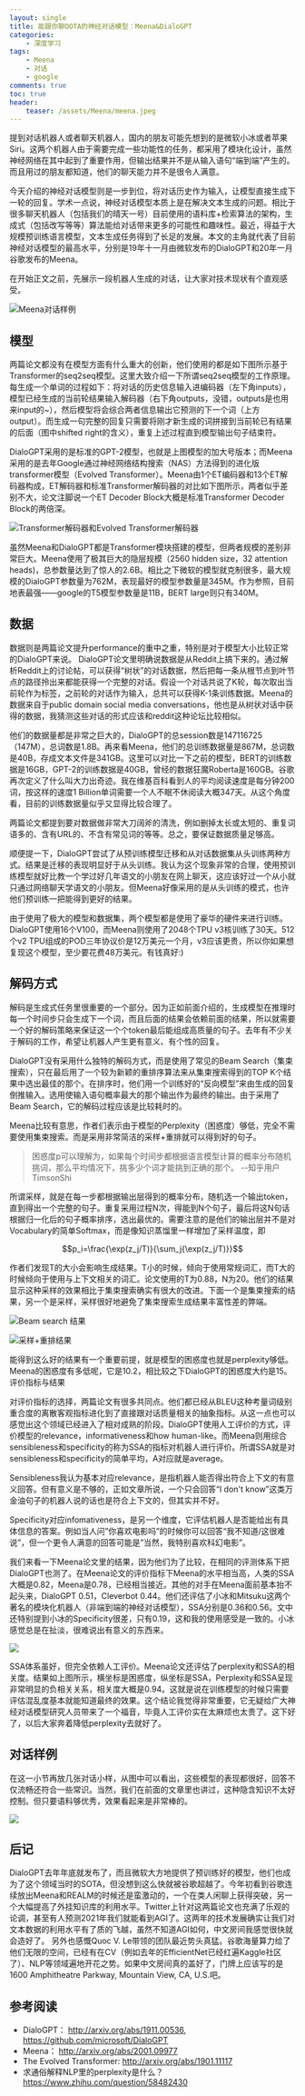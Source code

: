 ```yaml
---
layout: single
title: 能跟你聊DOTA的神经对话模型：Meena&DialoGPT
categories:
    - 深度学习
tags:
    - Meena
    - 对话
    - google
comments: true
toc: true
header:
    teaser: /assets/Meena/meena.jpeg
---
```

提到对话机器人或者聊天机器人，国内的朋友可能先想到的是微软小冰或者苹果Siri。这两个机器人由于需要完成一些功能性的任务，都采用了模块化设计，虽然神经网络在其中起到了重要作用，但输出结果并不是从输入语句“端到端”产生的。而且用过的朋友都知道，他们的聊天能力并不是很令人满意。

今天介绍的神经对话模型则是一步到位，将对话历史作为输入，让模型直接生成下一轮的回复。学术一点说，神经对话模型本质上是在解决文本生成的问题。相比于很多聊天机器人（包括我们的晴天一号）目前使用的语料库+检索算法的架构，生成式（包括改写等等）算法能给对话带来更多的可能性和趣味性。最近，得益于大规模预训练语言模型，文本生成任务得到了长足的发展。本文的主角就代表了目前神经对话模型的最高水平，分别是19年十一月由微软发布的DialoGPT和20年一月谷歌发布的Meena。

在开始正文之前，先展示一段机器人生成的对话，让大家对技术现状有个直观感受。

![Meena对话样例](/assets/meena/sample_meena.jpg)

## 模型

两篇论文都没有在模型方面有什么重大的创新，他们使用的都是如下图所示基于Transformer的seq2seq模型。这里大致介绍一下所谓seq2seq模型的工作原理。每生成一个单词的过程如下：将对话的历史信息输入进编码器（左下角inputs），模型已经生成的当前轮结果输入解码器（右下角outputs，没错，outputs是也用来input的~），然后模型将会综合两者信息输出它预测的下一个词（上方output）。而生成一句完整的回复只需要将刚才新生成的词拼接到当前轮已有结果的后面（图中shifted right的含义），重复上述过程直到模型输出句子结束符。



DialoGPT采用的是标准的GPT-2模型，也就是上图模型的加大号版本；而Meena采用的是去年Google通过神经网络结构搜索（NAS）方法得到的进化版transformer模型（Evolved Transformer）。Meena由1个ET编码器和13个ET解码器构成，ET解码器和标准Transformer解码器的对比如下图所示，两者似乎差别不大，论文注脚说一个ET Decoder Block大概是标准Transformer Decoder Block的两倍深。

![Transformer解码器和Evolved Transformer解码器](/assets/meena/et_decoder.png)


虽然Meena和DialoGPT都是Transformer模块搭建的模型，但两者规模的差别非常巨大。Meena使用了极其巨大的隐层规模（2560 hidden size，32 attention heads)，总参数量达到了惊人的2.6B。相比之下微软的模型就克制很多，最大规模的DialoGPT参数量为762M，表现最好的模型参数量是345M。作为参照，目前地表最强——google的T5模型参数量是11B，BERT large则只有340M。

## 数据

数据则是两篇论文提升performance的重中之重，特别是对于模型大小比较正常的DialoGPT来说。
DialoGPT论文里明确说数据是从Reddit上搞下来的。通过解析Reddit上的讨论帖，可以获得“树状”的对话数据，然后把每一条从根节点到叶节点的路径拎出来都能获得一个完整的对话。假设一个对话共说了K轮，每次取出当前轮作为标签，之前轮的对话作为输入，总共可以获得K-1条训练数据。Meena的数据来自于public domain social media conversations，他也是从树状对话中获得的数据，我猜测这些对话的形式应该和reddit这种论坛比较相似。

他们的数据量都是非常之巨大的，DialoGPT的总session数是147116725（147M），总词数是1.8B。再来看Meena，他们的总训练数据量是867M，总词数是40B，存成文本文件是341GB。这里可以对比一下之前的模型，BERT的训练数据是16GB，GPT-2的训练数据是40GB，曾经的数据狂魔Roberta是160GB。谷歌再次定义了什么叫大力出奇迹。我在维基百科看到人的平均阅读速度是每分钟200词，按这样的速度1 Billion单词需要一个人不眠不休阅读大概347天。从这个角度看，目前的训练数据量似乎又显得比较合理了。

两篇论文都提到要对数据做非常大刀阔斧的清洗，例如删掉太长或太短的、重复词语多的、含有URL的、不含有常见词的等等。总之，要保证数据质量足够高。

顺便提一下，DialoGPT尝试了从预训练模型迁移和从对话数据集从头训练两种方式。结果是迁移的表现明显好于从头训练。我认为这个现象非常的合理，使用预训练模型就好比教一个学过好几年语文的小朋友在网上聊天，这应该好过一个从小就只通过网络聊天学语文的小朋友。但Meena好像采用的是从头训练的模式，也许他们预训练一把能得到更好的结果。

由于使用了极大的模型和数据集，两个模型都是使用了豪华的硬件来进行训练。DialoGPT使用16个V100，而Meena则使用了2048个TPU v3核训练了30天。512个v2 TPU组成的POD三年协议价是12万美元一个月，v3应该更贵，所以你如果想复现这个模型，至少要花费48万美元。有钱真好:)

## 解码方式

解码是生成式任务里很重要的一个部分。因为正如前面介绍的，生成模型在推理时每一个时间步只会生成下一个词，而且后面的结果会依赖前面的结果，所以就需要一个好的解码策略来保证这一个个token最后能组成高质量的句子。去年有不少关于解码的工作，希望让机器人产生更有意义、有个性的回复。

DialoGPT没有采用什么独特的解码方式，而是使用了常见的Beam Search（集束搜索），只在最后用了一个较为新颖的重排序算法来从集束搜索得到的TOP K个结果中选出最佳的那个。在排序时，他们用一个训练好的“反向模型”来由生成的回复倒推输入。选用使输入语句概率最大的那个输出作为最终的输出。由于采用了Beam Search，它的解码过程应该是比较耗时的。

Meena比较有意思，作者们表示由于模型的Perplexity（困惑度）够低，完全不需要使用集束搜索。而是采用非常简洁的采样+重排就可以得到好的句子。

>困惑度p可以理解为，如果每个时间步都根据语言模型计算的概率分布随机挑词，那么平均情况下，挑多少个词才能挑到正确的那个。
>--知乎用户TimsonShi

所谓采样，就是在每一步都根据输出层得到的概率分布，随机选一个输出token，直到得出一个完整的句子。重复采用过程N次，得能到N个句子，最后将这N句话根据归一化后的句子概率排序，选出最优的。需要注意的是他们的输出层并不是对Vocabulary的简单Softmax，而是像知识蒸馏里一样增加了采样温度，即

$$p_i=\frac{\exp(z_j/T)}{\sum_j{\exp(z_j/T)}}$$

作者们发现T的大小会影响生成结果。T小的时候，倾向于使用常规词汇，而T大的时候倾向于使用与上下文相关的词汇。论文使用的T为0.88，N为20。他们的结果显示这种采样的效果相比于集束搜索确实有很大的改进。下面一个是集束搜索的结果，另一个是采样，采样很好地避免了集束搜索生成结果丰富性差的弊端。

![Beam search 结果](/assets/Meena/beam.jpg)


![采样+重排结果](/assets/Meena/sampling.jpg)


能得到这么好的结果有一个重要前提，就是模型的困惑度也就是perplexity够低。Meena的困惑度有多低呢，它是10.2，相比较之下DialoGPT的困惑度大约是15。
评价指标与结果

对评价指标的选择，两篇论文有很多共同点。他们都已经从BLEU这种考量词级别重合度的离散客观指标进化到了直接跟对话质量相关的抽象指标。从这一点也可以感觉出这个领域已经进入了相对成熟的阶段。DialoGPT使用人工评价的方式，评价模型的relevance，informativeness和how human-like。而Meena则用综合sensibleness和specificity的称为SSA的指标对机器人进行评价。所谓SSA就是对sensibleness和specificity的简单平均，A对应就是average。

Sensibleness我认为基本对应relevance，是指机器人能否得出符合上下文的有意义回答。但有意义是不够的，正如文章所说，一个只会回答“I don't know”这类万金油句子的机器人说的话也是符合上下文的，但其实并不好。

Specificity对应infomativeness，是另一个维度，它评估机器人是否能给出有具体信息的答案。例如当人问”你喜欢电影吗”的时候你可以回答“我不知道/这很难说”，但一个更令人满意的回答可能是”当然，我特别喜欢科幻电影”。

我们来看一下Meena论文里的结果，因为他们为了比较，在相同的评测体系下把DialoGPT也测了。在Meena论文的评价指标下Meena的水平相当高，人类的SSA大概是0.82，Meena是0.78，已经相当接近。其他的对手在Meena面前基本抬不起头来，DialoGPT 0.51，Cleverbot 0.44。他们还评估了小冰和Mitsuku这两个著名的模块化机器人（非端到端的神经对话模型），SSA分别是0.36和0.56。文中还特别提到小冰的Specificity很差，只有0.19，这和我的使用感受是一致的。小冰感觉总是在扯淡，很难说出有意义的东西来。

![](/assets/Meena/result.png)

SSA体系虽好，但完全依赖人工评价。Meena论文还评估了perplexity和SSA的相关度。结果如上图所示，横坐标是困惑度，纵坐标是SSA，Perplexity和SSA呈现非常明显的负相关关系，相关度大概是0.94。这就是说在训练模型的时候只需要评估混乱度基本就能知道最终的效果。这个结论我觉得非常重要，它无疑给广大神经对话模型研究人员带来了一个福音，毕竟人工评价实在太麻烦也太贵了。这下好了，以后大家奔着降低perplexity去就好了。

## 对话样例

在这一小节再放几张对话小样，从图中可以看出，这些模型的表现都很好，回答不仅流畅还符合一些常识。当然，我们在前面的文章里也讲过，这种隐含知识不太好控制。但只要语料够优秀，效果看起来是非常棒的。

![](/assets/Meena/result2.png)

## 后记

DialoGPT去年年底就发布了，而且微软大方地提供了预训练好的模型，他们也成为了这个领域当时的SOTA，但没想到这么快就被谷歌超越了。今年初看到谷歌连续放出Meena和REALM的时候还是蛮激动的，一个在类人闲聊上获得突破，另一个大幅提高了外挂知识库的利用水平。Twitter上针对这两篇论文也充满了乐观的论调，甚至有人预测2021年我们就能看到AGI了。这两年的技术发展确实让我们对文本数据的利用水平有了质的飞越，虽然不知道AGI如何，中文房间我感觉很快就会造好了。
另外也感慨Quoc V. Le带领的团队最近势头真猛。谷歌海量算力给了他们无限的空间，已经有在CV（例如去年的EfficientNet已经红遍Kaggle社区了）、NLP等领域遍地开花之势。如果中文房间真的盖好了，门牌上应该写的是1600 Amphitheatre Parkway, Mountain View, CA, U.S.吧。

## 参考阅读
- DialoGPT：
http://arxiv.org/abs/1911.00536, https://github.com/microsoft/DialoGPT
- Meena：
http://arxiv.org/abs/2001.09977
- The Evolved Transformer:
http://arxiv.org/abs/1901.11117
- 求通俗解释NLP里的perplexity是什么？
https://www.zhihu.com/question/58482430